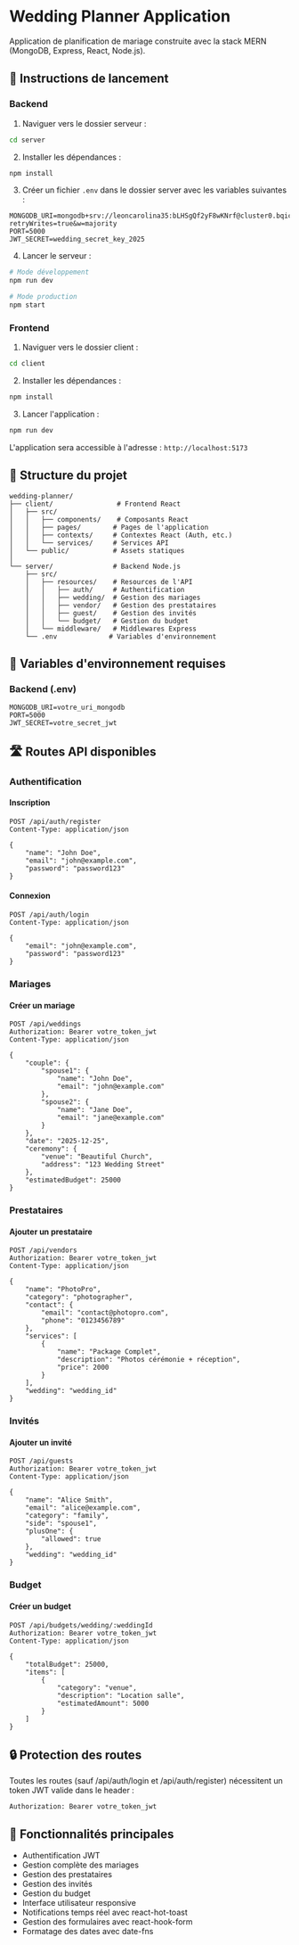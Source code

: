 # Wedding Planner Application

Application de planification de mariage construite avec la stack MERN (MongoDB, Express, React, Node.js).

## 🚀 Instructions de lancement

### Backend

1. Naviguer vers le dossier serveur :
```bash
cd server
```

2. Installer les dépendances :
```bash
npm install
```

3. Créer un fichier `.env` dans le dossier server avec les variables suivantes :
```env
MONGODB_URI=mongodb+srv://leoncarolina35:bLHSgQf2yF8wKNrf@cluster0.bqic8pd.mongodb.net/?retryWrites=true&w=majority
PORT=5000
JWT_SECRET=wedding_secret_key_2025
```

4. Lancer le serveur :
```bash
# Mode développement
npm run dev

# Mode production
npm start
```

### Frontend

1. Naviguer vers le dossier client :
```bash
cd client
```

2. Installer les dépendances :
```bash
npm install
```

3. Lancer l'application :
```bash
npm run dev
```

L'application sera accessible à l'adresse : `http://localhost:5173`

## 📁 Structure du projet

```
wedding-planner/
├── client/                # Frontend React
│   ├── src/
│   │   ├── components/    # Composants React
│   │   ├── pages/        # Pages de l'application
│   │   ├── contexts/     # Contextes React (Auth, etc.)
│   │   └── services/     # Services API
│   └── public/           # Assets statiques
│
└── server/               # Backend Node.js
    ├── src/
    │   ├── resources/    # Resources de l'API
    │   │   ├── auth/     # Authentification
    │   │   ├── wedding/  # Gestion des mariages
    │   │   ├── vendor/   # Gestion des prestataires
    │   │   ├── guest/    # Gestion des invités
    │   │   └── budget/   # Gestion du budget
    │   └── middleware/   # Middlewares Express
    └── .env             # Variables d'environnement
```

## 🔐 Variables d'environnement requises

### Backend (.env)

```env
MONGODB_URI=votre_uri_mongodb
PORT=5000
JWT_SECRET=votre_secret_jwt
```

## 🛣️ Routes API disponibles

### Authentification

#### Inscription
```http
POST /api/auth/register
Content-Type: application/json

{
    "name": "John Doe",
    "email": "john@example.com",
    "password": "password123"
}
```

#### Connexion
```http
POST /api/auth/login
Content-Type: application/json

{
    "email": "john@example.com",
    "password": "password123"
}
```

### Mariages

#### Créer un mariage
```http
POST /api/weddings
Authorization: Bearer votre_token_jwt
Content-Type: application/json

{
    "couple": {
        "spouse1": {
            "name": "John Doe",
            "email": "john@example.com"
        },
        "spouse2": {
            "name": "Jane Doe",
            "email": "jane@example.com"
        }
    },
    "date": "2025-12-25",
    "ceremony": {
        "venue": "Beautiful Church",
        "address": "123 Wedding Street"
    },
    "estimatedBudget": 25000
}
```

### Prestataires

#### Ajouter un prestataire
```http
POST /api/vendors
Authorization: Bearer votre_token_jwt
Content-Type: application/json

{
    "name": "PhotoPro",
    "category": "photographer",
    "contact": {
        "email": "contact@photopro.com",
        "phone": "0123456789"
    },
    "services": [
        {
            "name": "Package Complet",
            "description": "Photos cérémonie + réception",
            "price": 2000
        }
    ],
    "wedding": "wedding_id"
}
```

### Invités

#### Ajouter un invité
```http
POST /api/guests
Authorization: Bearer votre_token_jwt
Content-Type: application/json

{
    "name": "Alice Smith",
    "email": "alice@example.com",
    "category": "family",
    "side": "spouse1",
    "plusOne": {
        "allowed": true
    },
    "wedding": "wedding_id"
}
```

### Budget

#### Créer un budget
```http
POST /api/budgets/wedding/:weddingId
Authorization: Bearer votre_token_jwt
Content-Type: application/json

{
    "totalBudget": 25000,
    "items": [
        {
            "category": "venue",
            "description": "Location salle",
            "estimatedAmount": 5000
        }
    ]
}
```

## 🔒 Protection des routes

Toutes les routes (sauf /api/auth/login et /api/auth/register) nécessitent un token JWT valide dans le header :
```http
Authorization: Bearer votre_token_jwt
```

## 📱 Fonctionnalités principales

- Authentification JWT
- Gestion complète des mariages
- Gestion des prestataires
- Gestion des invités
- Gestion du budget
- Interface utilisateur responsive
- Notifications temps réel avec react-hot-toast
- Gestion des formulaires avec react-hook-form
- Formatage des dates avec date-fns
